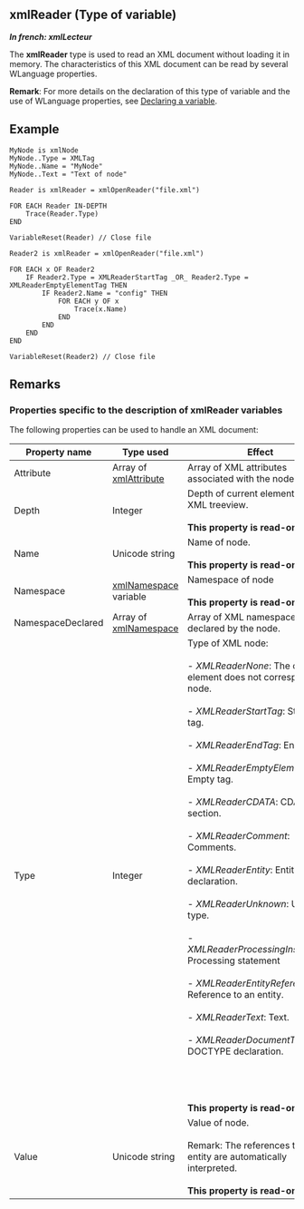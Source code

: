 
## xmlReader (Type of variable)

***In french: xmlLecteur***
				



<a name="XUse"></a>
<a name="Use"></a>
<a name="description"></a>
The **xmlReader** type is used to read an XML document without loading it in memory. The characteristics of this XML document can be read by several WLanguage properties. 

**Remark**: For more details on the declaration of this type of variable and the use of WLanguage properties, see [Declaring a variable](../Motscles/1514032.md).
<a name="Example1"></a>
<a name="sample_code"></a>

## Example


```wl
MyNode is xmlNode
MyNode..Type = XMLTag
MyNode..Name = "MyNode"
MyNode..Text = "Text of node"

Reader is xmlReader = xmlOpenReader("file.xml")

FOR EACH Reader IN-DEPTH
	Trace(Reader.Type)
END

VariableReset(Reader) // Close file

Reader2 is xmlReader = xmlOpenReader("file.xml")

FOR EACH x OF Reader2
	IF Reader2.Type = XMLReaderStartTag _OR_ Reader2.Type = XMLReaderEmptyElementTag THEN
		IF Reader2.Name = "config" THEN
			FOR EACH y OF x
				Trace(x.Name)
			END
		END
	END
END

VariableReset(Reader2) // Close file
```





<a name="NOTE0"></a>

## Remarks
<a name="NOTE0_1"></a>


### Properties specific to the description of xmlReader variables
<a name="properties_specific_the_description_xmlreader_variables_ELTPARAGRAPHE000029"></a>

The following properties can be used to handle an XML document:

| Property name | Type used | Effect |
| --- | --- | --- |
| Attribute | Array of [xmlAttribute](../WDLang5/1000018799.md) | Array of XML attributes associated with the node. |
| Depth | Integer | Depth of current element in the XML treeview. <br><br>**This property is read-only**. |
| Name | Unicode string | Name of node. <br><br>**This property is read-only**. |
| Namespace | [xmlNamespace](../WDLang5/1000018803.md) variable | Namespace of node<br><br>**This property is read-only**. |
| NamespaceDeclared | Array of [xmlNamespace](../WDLang5/1000018803.md) | Array of XML namespaces declared by the node. |
| Type | Integer | Type of XML node: <br><br>- *XMLReaderNone*: The current element does not correspond to a node. <br><br>- *XMLReaderStartTag*: Start of tag. <br><br>- *XMLReaderEndTag*: End of tag. <br><br>- *XMLReaderEmptyElementTag*: Empty tag. <br><br>- *XMLReaderCDATA*: CDATA section.<br><br>- *XMLReaderComment*: Comments. <br><br>- *XMLReaderEntity*: Entity declaration. <br><br>- *XMLReaderUnknown*: Unknown type. <br><br>- *XMLReaderProcessingInstruction*: Processing statement<br><br>- *XMLReaderEntityReference*: Reference to an entity. <br><br>- *XMLReaderText*: Text. <br><br>- *XMLReaderDocumentType*: DOCTYPE declaration. <br><br><br><br><br>**This property is read-only**. |
| Value | Unicode string | Value of node. <br><br>Remark: The references to an entity are automatically interpreted. <br><br>**This property is read-only**. |




